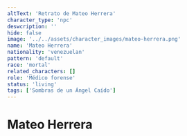 ```yaml
---
altText: 'Retrato de Mateo Herrera'
character_type: 'npc'
deswcription: ''
hide: false
image: '../../assets/character_images/mateo-herrera.png'
name: 'Mateo Herrera'
nationality: 'venezuelan'
pattern: 'default'
race: 'mortal'
related_characters: []
role: 'Médico forense'
status: 'living'
tags: ['Sombras de un Ángel Caído']
---
```


# Mateo Herrera
